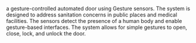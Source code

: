 a gesture-controlled automated door using Gesture sensors. 
The system is designed to address sanitation concerns in public places and medical facilities.
The sensors detect the presence of a human body and enable gesture-based interfaces.
The system allows for simple gestures to open, close, lock, and unlock the door.
